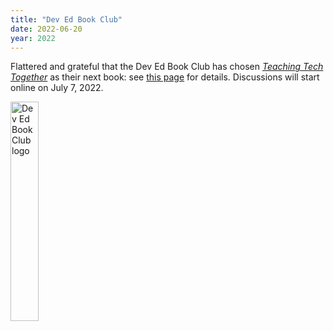 ```yaml
---
title: "Dev Ed Book Club"
date: 2022-06-20
year: 2022
---
```


Flattered and grateful that the Dev Ed Book Club has chosen
*[Teaching Tech Together](https://teachtogether.tech)* as their next book:
see [this page](https://dev.to/devedbookclub/devedbookclub-round-3-teaching-tech-together-4egm) for details.
Discussions will start online on July 7, 2022.

<img src="{{'/files/2022/dev-ed-book-club.svg' | relative_url}}" alt="Dev Ed Book Club logo" width="30%" class="centered">
